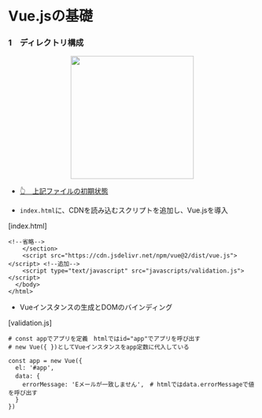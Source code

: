 # Vue.jsの基礎

### 1　ディレクトリ構成

<div align="center"><img src="https://user-images.githubusercontent.com/97021497/203207027-0614b1ef-7ce1-4101-8387-fd93edaa99a9.png" width="250"></div>

- [👆　上記ファイルの初期状態](https://github.com/Remi-1201/Vue01/commit/a0ce96db1487d55fb83471dc08d352a43cddfe4b#diff-6cdd3ca3c244a9d5f7437e8810d2bbd2cf91393e6e64d289c896d8bc7d2fc6cd "first commit")

- `index.html`に、CDNを読み込むスクリプトを追加し、Vue.jsを導入

[index.html]
```
<!--省略-->
    </section>
    <script src="https://cdn.jsdelivr.net/npm/vue@2/dist/vue.js"></script> <!--追加-->
    <script type="text/javascript" src="javascripts/validation.js"></script>
  </body>
</html>
```

- Vueインスタンスの生成とDOMのバインディング

[validation.js]

```
# const appでアプリを定義　htmlではid="app"でアプリを呼び出す
# new Vue({ })としてVueインスタンスをapp定数に代入している

const app = new Vue({
  el: '#app',
  data: {  　
    errorMessage: 'Eメールが一致しません',　# htmlではdata.errorMessageで値を呼び出す
  }
})
```
